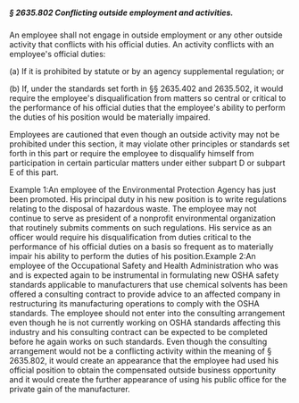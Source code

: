 ##### § 2635.802 Conflicting outside employment and activities. #####

An employee shall not engage in outside employment or any other outside activity that conflicts with his official duties. An activity conflicts with an employee's official duties:

(a) If it is prohibited by statute or by an agency supplemental regulation; or

(b) If, under the standards set forth in §§ 2635.402 and 2635.502, it would require the employee's disqualification from matters so central or critical to the performance of his official duties that the employee's ability to perform the duties of his position would be materially impaired.

Employees are cautioned that even though an outside activity may not be prohibited under this section, it may violate other principles or standards set forth in this part or require the employee to disqualify himself from participation in certain particular matters under either subpart D or subpart E of this part.

Example 1:An employee of the Environmental Protection Agency has just been promoted. His principal duty in his new position is to write regulations relating to the disposal of hazardous waste. The employee may not continue to serve as president of a nonprofit environmental organization that routinely submits comments on such regulations. His service as an officer would require his disqualification from duties critical to the performance of his official duties on a basis so frequent as to materially impair his ability to perform the duties of his position.Example 2:An employee of the Occupational Safety and Health Administration who was and is expected again to be instrumental in formulating new OSHA safety standards applicable to manufacturers that use chemical solvents has been offered a consulting contract to provide advice to an affected company in restructuring its manufacturing operations to comply with the OSHA standards. The employee should not enter into the consulting arrangement even though he is not currently working on OSHA standards affecting this industry and his consulting contract can be expected to be completed before he again works on such standards. Even though the consulting arrangement would not be a conflicting activity within the meaning of § 2635.802, it would create an appearance that the employee had used his official position to obtain the compensated outside business opportunity and it would create the further appearance of using his public office for the private gain of the manufacturer.